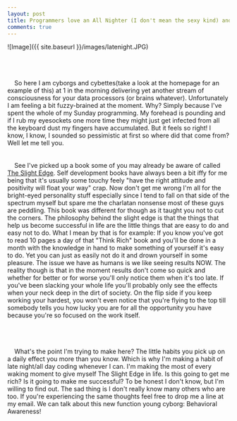 ```yaml
---
layout: post
title: Programmers love an All Nighter (I don't mean the sexy kind) and you should too!
comments: true
---
```


![Image]({{ site.baseurl }}/images/latenight.JPG)

<br /> <br /> <br />
&nbsp;&nbsp;&nbsp;&nbsp;So here I am cyborgs and cybettes(take a look at the homepage for an example of this) at 1 in the morning delivering yet another stream of consciousness for your data processors (or brains whatever). Unfortunately I am feeling a bit fuzzy-brained at the moment. Why? Simply because I've spent the whole of my Sunday programming. My forehead is pounding and if I rub my eyesockets one more time they might just get infected from all the keyboard dust my fingers have accumulated. But it feels so right! I know, I know, I sounded so pessimistic at first so where did that come from? Well let me tell you.
<br /> <br /> <br />
&nbsp;&nbsp;&nbsp;&nbsp;See I've picked up a book some of you may already be aware of called [The Slight Edge](http://slightedge.org/). Self development books have always been a bit iffy for me being that it's usually some touchy feely "have the right attitude and positivity will float your way" crap. Now don't get me wrong I'm all for the bright-eyed personality stuff especially since I tend to fall on that side of the spectrum myself but spare me the charlatan nonsense most of these guys are peddling. This book was different for though as it taught you not to cut the corners. The philosophy behind the slight edge is that the things that help us become successful in life are the little things that are easy to do and easy not to do. What I mean by that is for example: If you know you've got to read 10 pages a day of that "Think Rich" book and you'll be done in a month with the knowledge in hand to make something of yourself it's easy to do. Yet you can just as easily not do it and drown yourself in some pleasure. The issue we have as humans is we like seeing results NOW. The reality though is that in the moment results don't come so quick and whether for better or for worse you'll only notice them when it's too late. If you've been slacking your whole life you'll probably only see the effects when your neck deep in the dirt of society. On the flip side if you keep working your hardest, you won't even notice that you're flying to the top till somebody tells you how lucky you are for all the opportunity you have because you're so focused on the work itself.

<br /> <br /> <br />
&nbsp;&nbsp;&nbsp;&nbsp;What's the point I'm trying to make here? The little habits you pick up on a daily effect you more than you know. Which is why I'm making a habit of late night/all day coding whenever I can. I'm making the most of every waking moment to give myself The Slight Edge in life. Is this going to get me rich? Is it going to make me successful? To be honest I don't know, but I'm willing to find out. The sad thing is I don't really know many others who are too. If you're experiencing the same thoughts feel free to drop me a line at my email. We can talk about this new function young cyborg: Behavioral Awareness!

